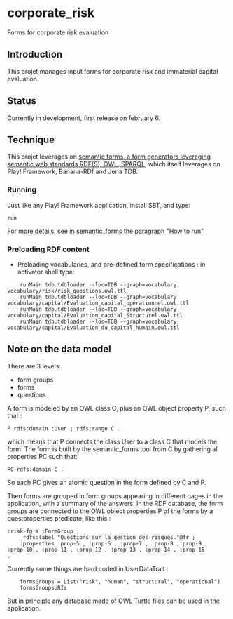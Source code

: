# corporate\_risk
Forms for corporate risk evaluation

## Introduction
This projet manages input forms for corporate risk  and immaterial capital evaluation.

## Status

Currently in development, first release on february 6.

## Technique

This projet leverages on [semantic forms, a form generators leveraging semantic web standards RDF(S), OWL, SPARQL](https://github.com/jmvanel/semantic_forms#semantic-forms),
which itself leverages on Play! Framework, Banana-RDf and Jena TDB.

### Running

Just like any Play! Framework application, install SBT, and type:

    run

For more details, see [in semantic\_forms the paragraph "How to run"](https://github.com/jmvanel/semantic_forms/tree/master/scala/forms_play#how-to-run)

### Preloading RDF content

- Preloading vocabularies, and pre-defined form specifications : in activator shell type:
```
    runMain tdb.tdbloader --loc=TDB --graph=vocabulary vocabulary/risk/risk_questions.owl.ttl
    runMain tdb.tdbloader --loc=TDB --graph=vocabulary vocabulary/capital/Evaluation_capital_opérationnel.owl.ttl
    runMain tdb.tdbloader --loc=TDB --graph=vocabulary vocabulary/capital/Evaluation_capital_Structurel.owl.ttl
    runMain tdb.tdbloader --loc=TDB --graph=vocabulary vocabulary/capital/Evaluation_du_capital_humain.owl.ttl
```

## Note on the data model
There are 3 levels:
- form groups
- forms
- questions

A form is modeled by an OWL class C, plus an OWL object property P, such that :

    P rdfs:domain :User ; rdfs:range C .

which means that P connects the class User to a class C that models the form.
The form is built by the semantic\_forms tool from C by gathering all properties PC such that:

    PC rdfs:domain C .

So each PC gives an atomic question in the form defined by C and P.

Then forms are grouped in form groups appearing in different pages in the application, with a summary of the answers.
In the RDF database, the form groups are connected to the OWL object properties P of the forms by a ques:properties predicate, like this :

```
:risk-fg a :FormGroup ;
     rdfs:label "Questions sur la gestion des risques."@fr ;
    :properties :prop-5 , :prop-6 , :prop-7 , :prop-8 ,:prop-9 , :prop-10 , :prop-11 , :prop-12 , :prop-13 , :prop-14 , :prop-15
.
```

Currently some things are hard coded in UserDataTrait :
```
    formsGroups = List("risk", "human", "structural", "operational")
    formsGroupsURIs
```
But in principle any database made of OWL Turtle files can be used in the application.
